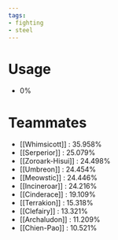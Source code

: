 ```yaml
---
tags:
- fighting
- steel
---
```

# Usage
- 0%
# Teammates
- [[Whimsicott]] : 35.958%
- [[Serperior]] : 25.079%
- [[Zoroark-Hisui]] : 24.498%
- [[Umbreon]] : 24.454%
- [[Meowstic]] : 24.446%
- [[Incineroar]] : 24.216%
- [[Cinderace]] : 19.109%
- [[Terrakion]] : 15.318%
- [[Clefairy]] : 13.321%
- [[Archaludon]] : 11.209%
- [[Chien-Pao]] : 10.521%